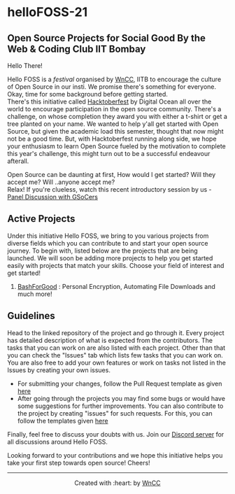 # helloFOSS-21

## Open Source Projects for Social Good By the Web & Coding Club IIT Bombay


Hello There!   

Hello FOSS is a *festival* organised by [WnCC](https://www.wncc-iitb.org/), IITB to encourage the culture of Open Source in our insti. We promise there's something for everyone. Okay, time for some background before getting started.    
There's this initiative called [Hacktoberfest](https://hacktoberfest.digitalocean.com/) by Digital Ocean all over the world to encourage participation in the open source community. There's a challenge, on whose completion they award you with either a t-shirt or get a tree planted on your name. We wanted to help y'all get started with Open Source, but given the academic load this semester, thought that now might not be a good time. But, with Hacktoberfest running along side, we hope your enthusiasm to learn Open Source fueled by the motivation to complete this year's challenge, this might turn out to be a successful endeavour afterall.  

Open Source can be daunting at first, How would I get started? Will they accept me? Will ..anyone accept me?    
Relax! If you're clueless, watch this recent introductory session by us - [Panel Discussion with GSoCers](https://www.youtube.com/watch?v=W74Ky0kdlFU)

## Active Projects 

Under this initiative Hello FOSS, we bring to you various projects from diverse fields which you can contribute to and start your open source journey. To begin with, listed below are the projects that are being launched. We will soon be adding more projects to help you get started easily with projects that match your skills. Choose your field of interest and get started!

1. [BashForGood](https://github.com/wncc/helloFOSS-21-BashForGood) : Personal Encryption, Automating File Downloads and much more!

## Guidelines

Head to the linked repository of the project and go through it. Every project has detailed description of what is expected from the contributors. The tasks that you can work on  are also listed with each project. Other than that you can check the "Issues" tab which lists few tasks that you can work on. You are also free to add your own features or work on tasks not listed in the Issues by creating your own issues. 
- For submitting your changes, follow the Pull Request template as given [here](https://github.com/wncc/helloFOSS-21/blob/master/.github/PULL_REQUEST_TEMPLATE.md)
- After going through the projects you may find some bugs or would have some suggestions for further improvements. You can also contribute to the project by creating "issues" for such requests. For this, you can follow the templates given [here](https://github.com/wncc/helloFOSS-21/tree/master/.github/ISSUE_TEMPLATE) 


Finally, feel free to discuss your doubts with us. Join our [Discord server](https://discord.com/invite/fHUH46xyGD) for all discussions around Hello FOSS.

Looking forward to your contributions and we hope this initiative helps you take your first step towards open source! Cheers!

***

<p align="center">Created with :heart: by <a href="https://www.wncc-iitb.org/">WnCC</a></p>

